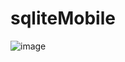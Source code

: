 # sqliteMobile
![image](https://github.com/user-attachments/assets/dc9ddaa4-b2d4-48a8-ae85-2e48c5b11598)

